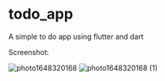 # todo_app

A simple to do app using flutter and dart

Screenshot:



![photo1648320168](https://user-images.githubusercontent.com/73167399/160252926-c0f8cb6c-4b09-4d9a-8f02-2c2d780912c4.jpeg)
![photo1648320168 (1)](https://user-images.githubusercontent.com/73167399/160252929-1735b81e-4de2-4693-adbf-68173a806878.jpeg)
